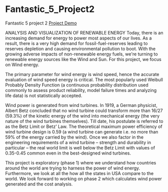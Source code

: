 # Fantastic_5_Project2
Fantastic 5 project 2
[Project Demo](https://vittalsiddaiah.github.io/AnalysisAndVisualizationOfRenewableEnergy/)

ANALYSIS AND VISUALIZATION OF RENEWABLE ENERGY
Today, there is an increasing demand for energy to power most aspects of our lives. As a result, there is a very high demand for fossil-fuel-reserves leading to reserves depletion and causing environmental pollution to boot. With the growing adverse impacts of non-renewable energy fuels, we're turning to renewable energy sources like the Wind and Sun. For this project, we focus on Wind energy. 

The primary parameter for wind energy is wind speed, hence the accurate evaluation of wind speed energy is critical. The most popularly used Weibull Probably Density Function (a continuous probability distribution used commonly to assess product reliability, model failure times and analyzing life data) is not statistically accepted.

Wind power is generated from wind turbines. In 1919, a German physicist, Albert Betz concluded that no wind turbine could transform more than 16/27 (59.3%) of the kinetic energy of the wind into mechanical energy (the very nature of the wind turbines themselves). Till date, his postulate is referred to as the Betz Limit or Betz’ Law. 
The theoretical maximum power efficiency of wind turbine design is 0.59 (a wind turbine can generate i.e. no more than 59% of the energy carried by the wind). Once we also factor in the engineering requirements of a wind turbine – strength and durability in particular – the real world limit is well below the Betz Limit with values of 0.35-0.45 common even in the best-designed wind turbines.

This project is exploratory (phase 1) where we understand how countries around the world are trying to harness the power of wind energy. Furthermore, we look at all the how all the states in USA compare to the world. We look forward to working on phase 2 which calculates wind power generated and the cost analysis.
